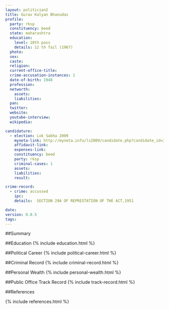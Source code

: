 ```yaml
---
layout: politician2
title: Gurav Kalyan Bhanudas
profile: 
  party: rksp
  constituency: beed
  state: maharashtra
  education: 
    level: 10th pass
    details: 12 th fail (1967)
  photo: 
  sex: 
  caste: 
  religion: 
  current-office-title: 
  crime-accusation-instances: 1
  date-of-birth: 1948
  profession: 
  networth: 
    assets: 
    liabilities: 
  pan: 
  twitter: 
  website: 
  youtube-interview: 
  wikipedia: 

candidature: 
  - election: Lok Sabha 2009
    myneta-link: http://myneta.info/ls2009/candidate.php?candidate_id=3675
    affidavit-link: 
    expenses-link: 
    constituency: beed 
    party: rksp
    criminal-cases: 1
    assets: 
    liabilities: 
    result:  

crime-record: 
  - crime: accussed
    ipc: 
    details:  SECTION 29A OF REPRESTATION OF THE ACT,1951  

date: 
version: 0.0.5
tags: 
---
```

##Summary


##Education
{% include education.html %}


##Political Career
{% include political-career.html %}


##Criminal Record
{% include criminal-record.html %}


##Personal Wealth
{% include personal-wealth.html %}


##Public Office Track Record
{% include track-record.html %}


##References


{% include references.html %}